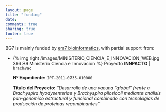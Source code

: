 ```yaml
---
layout: page
title: "funding"
date: 
comments: true
sharing: true
footer: true
---
```


BG7 is mainly funded by [era7 bioinformatics](http://era7bioinformatics.com), with partial support from:



- {% img right /images/MINISTERIO_CIENCIA_E_INNOVACION_WEB.jpg 366 89 Ministerio Ciencia e Innovacion %} Proyecto **INNPACTO** | `brachVac`

  **Nº Expediente:** `IPT-2011-0735-010000`

  **Título del Proyecto:** _“Desarrollo de una vacuna “global” frente a Brachyspira hyodysenteriae y Brachyspira pilosicoli mediante análisis pan-genómico estructural y funcional combinado con tecnologías de producción de proteínas recombinantes”_
